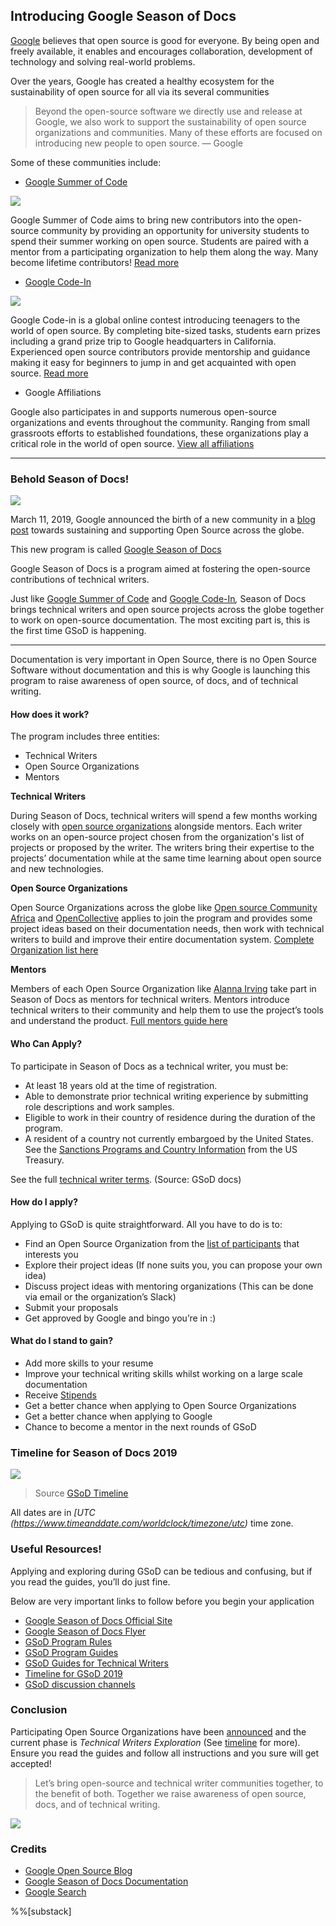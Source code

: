 ## Introducing Google Season of Docs

[Google](http://google.com) believes that open source is good for everyone. By
being open and freely available, it enables and encourages collaboration,
development of technology and solving real-world problems.

Over the years, Google has created a healthy ecosystem for the sustainability of
open source for all via its several communities 

> Beyond the open-source software we directly use and release at Google, we also
> work to support the sustainability of open source organizations and communities.
Many of these efforts are focused on introducing new people to open source. —
Google

Some of these communities include:

* [Google Summer of Code](https://developers.google.com/open-source/gsoc/)

![](https://cdn-images-1.medium.com/max/600/0*NPWT5t6bRTd3cFVS.gif)

Google Summer of Code aims to bring new contributors into the open-source
community by providing an opportunity for university students to spend their
summer working on open source. Students are paired with a mentor from a
participating organization to help them along the way. Many become lifetime
contributors! [Read more](https://summerofcode.withgoogle.com/)

* [Google Code-In](https://developers.google.com/open-source/gci/)

![](https://cdn-images-1.medium.com/max/600/0*O6xlTwBV-h6Y3AMR.gif)

Google Code-in is a global online contest introducing teenagers to the world of
open source. By completing bite-sized tasks, students earn prizes including a
grand prize trip to Google headquarters in California. Experienced open source
contributors provide mentorship and guidance making it easy for beginners to
jump in and get acquainted with open source. [Read
more](https://developers.google.com/open-source/gci/)

* Google Affiliations

Google also participates in and supports numerous open-source organizations and
events throughout the community. Ranging from small grassroots efforts to
established foundations, these organizations play a critical role in the world
of open source. [View all
affiliations](https://opensource.google.com/community/affiliations/)

*****

### Behold Season of Docs!

![](https://cdn-images-1.medium.com/max/800/0*nLtsmQtPBXiI8p69.png)

March 11, 2019, Google announced the birth of a new community in a [blog
post](https://opensource.googleblog.com/2019/03/introducing-season-of-docs.html)
towards sustaining and supporting Open Source across the globe.

This new program is called [Google Season of
Docs](https://developers.google.com/season-of-docs/)

Google Season of Docs is a program aimed at fostering the open-source
contributions of technical writers. 

Just like [Google Summer of
Code](https://developers.google.com/open-source/gsoc/) and [Google
Code-In](https://developers.google.com/open-source/gci/)*,* Season of Docs
brings technical writers and open source projects across the globe together to
work on open-source documentation. The most exciting part is, this is the first
time GSoD is happening.

*****

Documentation is very important in Open Source, there is no Open Source Software
without documentation and this is why Google is launching this program to raise
awareness of open source, of docs, and of technical writing.

#### How does it work?

The program includes three entities:

* Technical Writers
* Open Source Organizations
* Mentors

**Technical Writers**

During Season of Docs, technical writers will spend a few months working closely
with [open source
organizations](https://developers.google.com/season-of-docs/docs/participants/)
alongside mentors. Each writer works on an open-source project chosen from the
organization's list of projects or proposed by the writer. The writers bring
their expertise to the projects’ documentation while at the same time learning
about open source and new technologies.

**Open Source Organizations**

Open Source Organizations across the globe like [Open source Community
Africa](https://medium.com/u/210312b4e59b) and
[OpenCollective](https://medium.com/u/a39eaca884ec) applies to join the program
and provides some project ideas based on their documentation needs, then work
with technical writers to build and improve their entire documentation system.
[Complete Organization list
here](https://developers.google.com/season-of-docs/docs/participants/)

**Mentors**

Members of each Open Source Organization like [Alanna
Irving](https://medium.com/u/dcd8e3da4363) take part in Season of Docs as
mentors for technical writers. Mentors introduce technical writers to their
community and help them to use the project’s tools and understand the product.
[Full mentors guide
here](https://developers.google.com/season-of-docs/docs/mentor-guide)

#### **Who Can Apply?**

To participate in Season of Docs as a technical writer, you must be:

* At least 18 years old at the time of registration.
* Able to demonstrate prior technical writing experience by submitting role
descriptions and work samples.
* Eligible to work in their country of residence during the duration of the
program.
* A resident of a country not currently embargoed by the United States. See the
[Sanctions Programs and Country
Information](https://www.treasury.gov/resource-center/sanctions/Programs/Pages/Programs.aspx)
from the US Treasury.

See the full [technical writer
terms](https://developers.google.com/season-of-docs/terms/tech-writer-terms).
(Source: GSoD docs)

#### **How do I apply?**

Applying to GSoD is quite straightforward. All you have to do is to:

* Find an Open Source Organization from the [list of
participants](https://developers.google.com/season-of-docs/docs/participants/)
that interests you
* Explore their project ideas (If none suits you, you can propose your own idea)
* Discuss project ideas with mentoring organizations (This can be done via email
or the organization’s Slack)
* Submit your proposals
* Get approved by Google and bingo you’re in :)

#### **What do I stand to gain?**

* Add more skills to your resume
* Improve your technical writing skills whilst working on a large scale
documentation
* Receive
[Stipends](https://developers.google.com/season-of-docs/docs/tech-writer-stipends)
* Get a better chance when applying to Open Source Organizations
* Get a better chance when applying to Google
* Chance to become a mentor in the next rounds of GSoD

### Timeline for Season of Docs 2019

![](https://cdn-images-1.medium.com/max/800/1*KsXUqJ48nljwiXfOLtgYDQ.jpeg)  
> Source [GSoD Timeline](https://developers.google.com/season-of-docs/docs/timeline)

All dates are in *[UTC (https://www.timeanddate.com/worldclock/timezone/utc)*
time zone.

### Useful Resources!

Applying and exploring during GSoD can be tedious and confusing, but if you read
the guides, you’ll do just fine.

Below are very important links to follow before you begin your application

* [Google Season of Docs Official
Site](https://developers.google.com/season-of-docs/)
* [Google Season of Docs
Flyer](https://developers.google.com/season-of-docs/images/flyer/SeasonOfDocs-flyer-v2.0-A4.pdf)
* [GSoD Program
Rules](https://developers.google.com/season-of-docs/terms/program-rules)
* [GSoD Program Guides](https://developers.google.com/season-of-docs/docs/)
* [GSoD Guides for Technical
Writers](https://developers.google.com/season-of-docs/docs/tech-writer-guide)
* [Timeline for GSoD
2019](https://developers.google.com/season-of-docs/docs/timeline)
* [GSoD discussion channels
](https://developers.google.com/season-of-docs/docs/discussion)

### Conclusion

Participating Open Source Organizations have been
[announced](https://developers.google.com/season-of-docs/docs/participants/) and
the current phase is *Technical Writers Exploration* (See
[timeline](https://developers.google.com/season-of-docs/docs/timeline) for
more). Ensure you read the guides and follow all instructions and you sure will
get accepted!

> Let’s bring open-source and technical writer communities together, to the
> benefit of both. Together we raise awareness of open source, docs, and of
technical writing.

![](https://cdn-images-1.medium.com/max/800/0*Qgj2z83EengytoGg.png)

### Credits

* [Google Open Source Blog](https://opensource.googleblog.com/)
* [Google Season of Docs
Documentation](https://developers.google.com/season-of-docs/)
* [Google Search](http://google.com)

%%[substack]